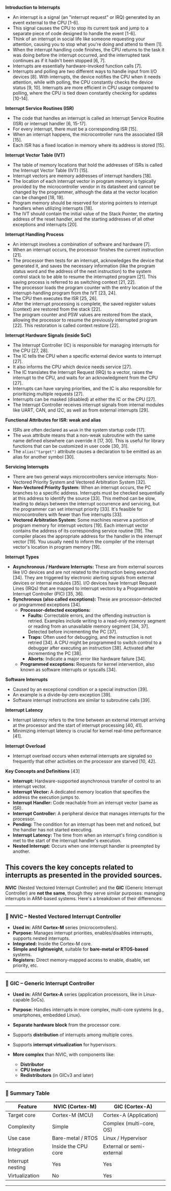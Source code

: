 
**Introduction to Interrupts**

*   An interrupt is a signal (an "interrupt request" or IRQ) generated by an event external to the CPU [1-6].
*   This signal causes the CPU to stop its current task and jump to a separate piece of code designed to handle the event [1-6].
*   Think of an interrupt in social life like someone requesting your attention, causing you to stop what you're doing and attend to them [1].
*   When the interrupt handling code finishes, the CPU returns to the task it was doing before the interrupt occurred, and the interrupted task continues as if it hadn't been stopped [6, 7].
*   Interrupts are essentially hardware-invoked function calls [7].
*   Interrupts and polling are two different ways to handle input from I/O devices [8]. With interrupts, the device notifies the CPU when it needs attention, while with polling, the CPU constantly checks the device status [9, 10]. Interrupts are more efficient in CPU usage compared to polling, where the CPU is tied down constantly checking for updates [10-14].

**Interrupt Service Routines (ISR)**

*   The code that handles an interrupt is called an Interrupt Service Routine (ISR) or interrupt handler [6, 15-17].
*   For every interrupt, there must be a corresponding ISR [15].
*   When an interrupt happens, the microcontroller runs the associated ISR [15].
*   Each ISR has a fixed location in memory where its address is stored [15].

**Interrupt Vector Table (IVT)**

*   The table of memory locations that hold the addresses of ISRs is called the Interrupt Vector Table (IVT) [15].
*   Interrupt vectors are memory addresses of interrupt handlers [18].
*   The location of each interrupt vector in program memory is typically provided by the microcontroller vendor in its datasheet and cannot be changed by the programmer, although the data at the vector location can be changed [18, 19].
*   Program memory should be reserved for storing pointers to interrupt handlers when utilizing interrupts [18].
*   The IVT should contain the initial value of the Stack Pointer, the starting address of the reset handler, and the starting addresses of all other exceptions and interrupts [20].

**Interrupt Handling Process**

*   An interrupt involves a combination of software and hardware [7].
*   When an interrupt occurs, the processor finishes the current instruction [21].
*   The processor then tests for an interrupt, acknowledges the device that generated it, and saves the necessary information (like the program status word and the address of the next instruction) to the system control stack to be able to resume the interrupted program [21]. This saving process is referred to as switching context [21, 22].
*   The processor loads the program counter with the entry location of the interrupt-handling program from the IVT [23, 24].
*   The CPU then executes the ISR [25, 26].
*   After the interrupt processing is complete, the saved register values (context) are restored from the stack [22].
*   The program counter and PSW values are restored from the stack, allowing the processor to resume the previously interrupted program [22]. This restoration is called context restore [22].

**Interrupt Hardware Signals (inside SoC)**

*   The Interrupt Controller (IC) is responsible for managing interrupts for the CPU [27, 28].
*   The IC tells the CPU when a specific external device wants to interrupt [27].
*   It also informs the CPU which device needs service [27].
*   The IC translates the Interrupt Request (IRQ) to a vector, raises the interrupt to the CPU, and waits for an acknowledgment from the CPU [27].
*   Interrupts can have varying priorities, and the IC is also responsible for prioritizing multiple requests [27].
*   Interrupts can be masked (disabled) at either the IC or the CPU [27].
*   The Interrupt Controller receives interrupt signals from internal modules like UART, CAN, and I2C, as well as from external interrupts [29].

**Functional Attributes for ISR: weak and alias**

*   ISRs are often declared as `weak` in the system startup code [17].
*   The `weak` attribute means that a non-weak subroutine with the same name defined elsewhere can override it [17, 30]. This is useful for library functions that can be customized in user code [30, 31].
*   The `alias("target")` attribute causes a declaration to be emitted as an alias for another symbol [30].

**Servicing Interrupts**

*   There are two general ways microcontrollers service interrupts: Non-Vectored Priority System and Vectored Arbitration System [32].
*   **Non-Vectored Priority System:** When an interrupt occurs, the PC branches to a specific address. Interrupts must be checked sequentially at this address to identify the source [33]. This method can be slow, leading to delays between the interrupt occurrence and servicing, but the programmer can set interrupt priority [33]. It's feasible for microcontrollers with fewer than five interrupts [33].
*   **Vectored Arbitration System:** Some machines reserve a portion of program memory for interrupt vectors [19]. Each interrupt vector contains the address of its corresponding service routine [19]. The compiler places the appropriate address for the handler in the interrupt vector [19]. You usually need to inform the compiler of the interrupt vector's location in program memory [19].

**Interrupt Types**

*   **Asynchronous / Hardware Interrupts:** These are from external sources like I/O devices and are not related to the instruction being executed [34]. They are triggered by electronic alerting signals from external devices or internal modules [35]. I/O devices have Interrupt Request Lines (IRQs) that are mapped to interrupt vectors by a Programmable Interrupt Controller (PIC) [35, 36].
*   **Synchronous (also called exceptions):** These are processor-detected or programmed exceptions [34].
    *   **Processor-detected exceptions:**
        *   **Faults:** Correctable errors, and the offending instruction is retried. Examples include writing to a read-only memory segment or reading from an unavailable memory segment [34, 37]. Detected before incrementing the PC [37].
        *   **Traps:** Often used for debugging, and the instruction is not retried [34]. A CPU might be programmed to switch control to a debugger after executing an instruction [38]. Activated after incrementing the PC [38].
        *   **Aborts:** Indicate a major error like hardware failure [34].
    *   **Programmed exceptions:** Requests for kernel intervention, also known as software interrupts or syscalls [34].

**Software Interrupts**

*   Caused by an exceptional condition or a special instruction [39].
*   An example is a divide-by-zero exception [39].
*   Software interrupt instructions are similar to subroutine calls [39].

**Interrupt Latency**

*   Interrupt latency refers to the time between an external interrupt arriving at the processor and the start of interrupt processing [40, 41].
*   Minimizing interrupt latency is crucial for kernel real-time performance [41].

**Interrupt Overload**

*   Interrupt overload occurs when external interrupts are signaled so frequently that other activities on the processor are starved [10, 42].

**Key Concepts and Definitions** [43]

*   **Interrupt:** Hardware-supported asynchronous transfer of control to an interrupt vector.
*   **Interrupt Vector:** A dedicated memory location that specifies the address the execution jumps to.
*   **Interrupt Handler:** Code reachable from an interrupt vector (same as ISR).
*   **Interrupt Controller:** A peripheral device that manages interrupts for the processor.
*   **Pending:** The condition for an interrupt has been met and noticed, but the handler has not started executing.
*   **Interrupt Latency:** The time from when an interrupt's firing condition is met to the start of the interrupt handler's execution.
*   **Nested Interrupt:** Occurs when one interrupt handler is preempted by another.

This covers the key concepts related to interrupts as presented in the provided sources.
---

**NVIC** (Nested Vectored Interrupt Controller) and the **GIC** (Generic Interrupt Controller) are **not the same**, though they serve similar purposes: managing interrupts in ARM-based systems. Here's a breakdown of their differences:

---

### 🔹 **NVIC – Nested Vectored Interrupt Controller**

* **Used in:** ARM **Cortex-M** series (microcontrollers).
* **Purpose:** Manages interrupt priorities, enables/disables interrupts, supports nested interrupts.
* **Integrated:** Inside the Cortex-M core.
* **Simple and lightweight**, suitable for **bare-metal or RTOS-based** systems.
* **Registers:** Direct memory-mapped access to enable, disable, set priority, etc.

---

### 🔹 **GIC – Generic Interrupt Controller**

* **Used in:** ARM **Cortex-A** series (application processors, like in Linux-capable SoCs).
* **Purpose:** Handles interrupts in more complex, multi-core systems (e.g., smartphones, embedded Linux).
* **Separate hardware block** from the processor core.
* Supports **distribution** of interrupts among multiple cores.
* Supports **interrupt virtualization** for hypervisors.
* **More complex** than NVIC, with components like:

  * **Distributor**
  * **CPU Interface**
  * **Redistributors** (in GICv3 and later)

---

### 🔸 Summary Table

| Feature           | NVIC (Cortex-M)     | GIC (Cortex-A)            |
| ----------------- | ------------------- | ------------------------- |
| Target core       | Cortex-M (MCU)      | Cortex-A (Application)    |
| Complexity        | Simple              | Complex (multi-core, OS)  |
| Use case          | Bare-metal / RTOS   | Linux / Hypervisor        |
| Integration       | Inside the CPU core | External or semi-external |
| Interrupt nesting | Yes                 | Yes                       |
| Virtualization    | No                  | Yes                       |

---

